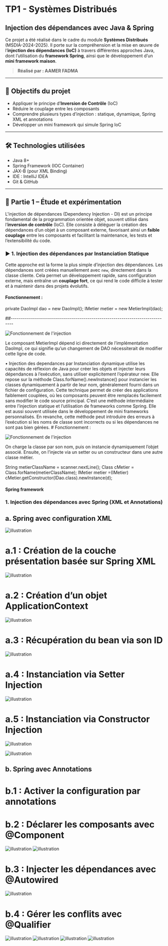 # TP1 - Systèmes Distribués  
## Injection des dépendances avec Java & Spring

Ce projet a été réalisé dans le cadre du module **Systèmes Distribués** (MSDIA-2024-2025). Il porte sur la compréhension et la mise en œuvre de l’**injection des dépendances (IoC)** à travers différentes approches Java, dont l’utilisation du **framework Spring**, ainsi que le développement d’un **mini framework maison**.

> **Réalisé par : AAMER FADMA**

---

## 🎯 Objectifs du projet

- Appliquer le principe d’**Inversion de Contrôle** (IoC)
- Réduire le couplage entre les composants
- Comprendre plusieurs types d’injection : statique, dynamique, Spring XML et annotations
- Développer un mini framework qui simule Spring IoC

---

## 🛠️ Technologies utilisées

- Java 8+
- Spring Framework (IOC Container)
- JAX-B (pour XML Binding)
- IDE : IntelliJ IDEA
- Git & GitHub

---

## 🧪 Partie 1 – Étude et expérimentation

L'injection de dépendances (Dependency Injection - DI) est un principe fondamental de la programmation orientée objet, souvent utilisé dans l’**inversion de contrôle** (IoC). Elle consiste à déléguer la création des dépendances d’un objet à un composant externe, favorisant ainsi un **faible couplage** entre les composants et facilitant la maintenance, les tests et l’extensibilité du code.

### ▶️ 1. Injection des dépendances par **Instanciation Statique**

Cette approche est la forme la plus simple d’injection des dépendances. Les dépendances sont créées manuellement avec `new`, directement dans la classe cliente. Cela permet un développement rapide, sans configuration externe, mais entraîne un **couplage fort**, ce qui rend le code difficile à tester et à maintenir dans des projets évolutifs.

#### Fonctionnement :
private DaoImpl dao = new DaoImpl();
IMetier metier = new MetierImpl(dao);

##-------------------------------------------------------------------------------
 	

![Fonctionnement de l'injection](image/1.png)


Le composant MetierImpl dépend ici directement de l’implémentation DaoImpl, ce qui signifie qu’un changement de DAO nécessiterait de modifier cette ligne de code.

•	Injection des dependances par Instanciation dynamique utilise les capacités de réflexion de Java pour créer les objets et injecter leurs dépendances à l’exécution, sans utiliser explicitement l’opérateur new. Elle repose sur la méthode Class.forName().newInstance() pour instancier les classes dynamiquement à partir de leur nom, généralement fourni dans un fichier de configuration. Cette technique permet de créer des applications faiblement couplées, où les composants peuvent être remplacés facilement sans modifier le code source principal. C’est une méthode intermédiaire entre l’injection statique et l’utilisation de frameworks comme Spring. Elle est aussi souvent utilisée dans le développement de mini frameworks personnalisés. En revanche, cette méthode peut introduire des erreurs à l’exécution si les noms de classe sont incorrects ou si les dépendances ne sont pas bien gérées.
 	# Fonctionnement :
  
![Fonctionnement de l'injection](image/1.png)


On charge la classe par son nom, puis on instancie dynamiquement l’objet associé. Ensuite, on l’injecte via un setter ou un constructeur dans une autre classe métier. 

String metierClassName = scanner.nextLine();
Class cMetier = Class.forName(metierClassName);
IMetier metier =(IMetier) cMetier.getConstructor(IDao.class).newInstance(d);


####   Spring framework
### 1.	Injection des dépendances avec Spring (XML et Annotations)

## a.	Spring avec configuration XML

![illustration](image/3.png)
# a.1 : Création de la couche présentation basée sur Spring XML
![illustration](image/4.png)
# a.2 : Création d’un objet ApplicationContext
![illustration](image/5.png)
# a.3 : Récupération du bean via son ID
![illustration](image/6.png)
# a.4 : Instanciation via Setter Injection
![illustration](image/7.png)
# a.5 : Instanciation via Constructor Injection
![illustration](image/8.png)


![illustration](image/9.png)
## b.	Spring avec Annotations

# b.1 : Activer la configuration par annotations



# b.2 : Déclarer les composants avec @Component
![illustration](image/10.png)
![illustration](image/11.png)
# b.3 : Injecter les dépendances avec @Autowired
![illustration](image/12.png)
# b.4 : Gérer les conflits avec @Qualifier
![illustration](image/13.png)
![illustration](image/14.png)
![illustration](image/15.png)
![illustration](image/16.png)



